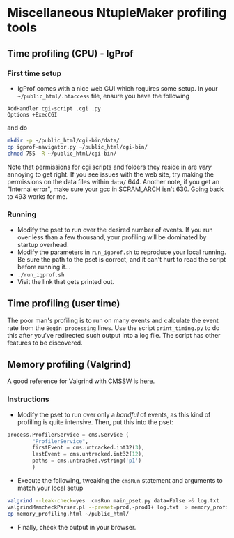 # Miscellaneous NtupleMaker profiling tools

## Time profiling (CPU) - IgProf
### First time setup
* IgProf comes with a nice web GUI which requires some setup. In your `~/public_html/.htaccess` file, ensure you have the following
```
AddHandler cgi-script .cgi .py
Options +ExecCGI
```
and do
```bash
mkdir -p ~/public_html/cgi-bin/data/
cp igprof-navigator.py ~/public_html/cgi-bin/
chmod 755 -R ~/public_html/cgi-bin/
```
Note that permissions for cgi scripts and folders they reside in are _very_ annoying to get right. If you see issues with the web site, try making the permissions on the data files within `data/` 644.
Another note, if you get an "Internal error", make sure your gcc in SCRAM_ARCH isn't 630. Going back to 493 works for me.

### Running
* Modify the pset to run over the desired number of events. If you run over less than a few thousand, your profiling will be dominated by startup overhead.
* Modify the parameters in `run_igprof.sh` to reproduce your local running. Be sure the path to the pset is correct, and it can't hurt to read the script before running it...
* `./run_igprof.sh`
* Visit the link that gets printed out.

## Time profiling (user time)
The poor man's profiling is to run on many events and calculate the event rate from the `Begin processing` lines. Use the script `print_timing.py` to do this after you've redirected such output into a log file. The script has other features to be discovered.

## Memory profiling (Valgrind)
A good reference for Valgrind with CMSSW is [here](https://twiki.cern.ch/twiki/bin/view/CMSPublic/SWGuideValgrindMemcheckParser#valgrind_MemcheckGraph_pl_graphi).

### Instructions
* Modify the pset to run over only a _handful_ of events, as this kind of profiling is quite intensive. Then, put this into the pset:
```python
process.ProfilerService = cms.Service (
        "ProfilerService",
        firstEvent = cms.untracked.int32(3),
        lastEvent = cms.untracked.int32(12),
        paths = cms.untracked.vstring('p1')
        )
```
* Execute the following, tweaking the `cmsRun` statement and arguments to match your local setup
```bash
valgrind --leak-check=yes  cmsRun main_pset.py data=False >& log.txt
valgrindMemcheckParser.pl --preset=prod,-prod1+ log.txt  > memory_profiling.html
cp memory_profiling.html ~/public_html/
```
* Finally, check the output in your browser.
